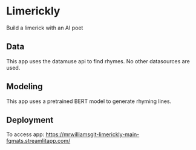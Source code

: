 # Limerickly
Build a limerick with an AI poet

## Data
This app uses the datamuse api to find rhymes. No other datasources are used.

## Modeling
This app uses a pretrained BERT model to generate rhyming lines.

## Deployment
To access app: https://mrwilliamsgit-limerickly-main-fqmats.streamlitapp.com/
